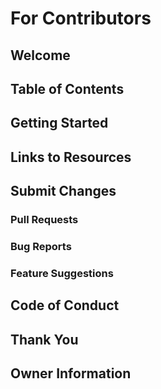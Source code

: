 # For Contributors

## Welcome

## Table of Contents

## Getting Started

## Links to Resources

## Submit Changes

### Pull Requests

### Bug Reports

### Feature Suggestions

## Code of Conduct

## Thank You

## Owner Information
